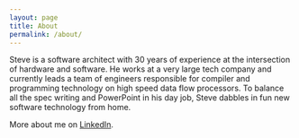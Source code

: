 ```yaml
---
layout: page
title: About
permalink: /about/
---
```


Steve is a software architect with 30 years of experience at the intersection of hardware and software.  He works at a very large tech company and currently leads a team of engineers responsible for compiler and programming technology on high speed data flow processors.  To balance all the spec writing and PowerPoint in his day job, Steve dabbles in fun new software technology from home.

More about me on [LinkedIn](https://www.linkedin.com/in/steven-king-6332934/).